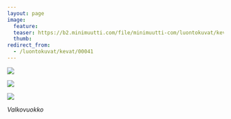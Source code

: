 ```yaml
---
layout: page
image:
  feature:
  teaser: https://b2.minimuutti.com/file/minimuutti-com/luontokuvat/kev%C3%A4t/DS150821-245px.jpg
  thumb:
redirect_from:
  - /luontokuvat/kevat/00041
---
```


![](https://b2.minimuutti.com/file/minimuutti-com/luontokuvat/kev%C3%A4t/DS15081-800px.jpg)

![](https://b2.minimuutti.com/file/minimuutti-com/luontokuvat/kev%C3%A4t/DS15086-800px.jpg)

![](https://b2.minimuutti.com/file/minimuutti-com/luontokuvat/kev%C3%A4t/DS15082-800px.jpg)

*Valkovuokko*
